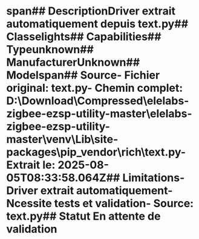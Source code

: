 # span##  DescriptionDriver extrait automatiquement depuis text.py##  Classelights##  Capabilities##  Typeunknown##  ManufacturerUnknown##  Modelspan##  Source- **Fichier original**: text.py- **Chemin complet**: D:\Download\Compressed\elelabs-zigbee-ezsp-utility-master\elelabs-zigbee-ezsp-utility-master\venv\Lib\site-packages\pip\_vendor\rich\text.py- **Extrait le**: 2025-08-05T08:33:58.064Z##  Limitations- Driver extrait automatiquement- Ncessite tests et validation- Source: text.py##  Statut En attente de validation